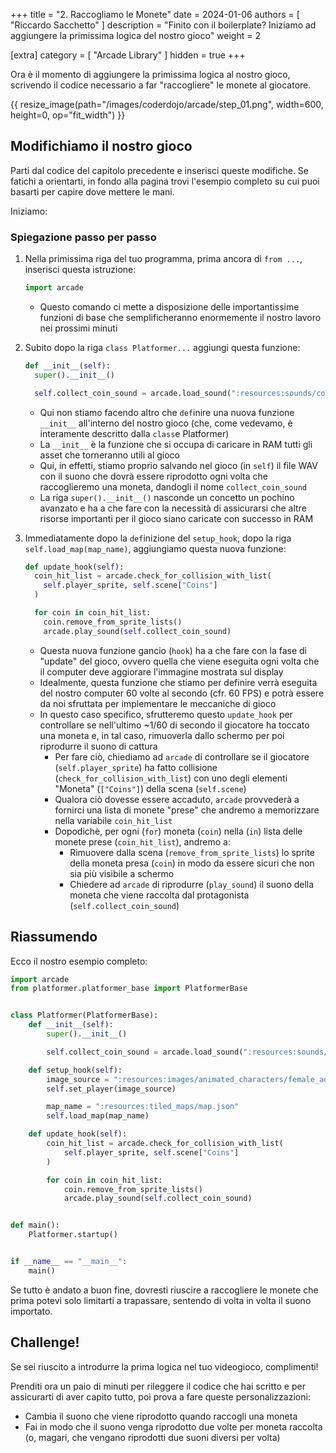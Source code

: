 +++
title = "2. Raccogliamo le Monete"
date = 2024-01-06
authors = [ "Riccardo Sacchetto" ]
description = "Finito con il boilerplate? Iniziamo ad aggiungere la primissima logica del nostro gioco"
weight = 2

[extra]
category = [ "Arcade Library" ]
hidden = true
+++

Ora è il momento di aggiungere la primissima logica al nostro gioco, scrivendo il codice necessario a far "raccogliere" le monete al giocatore.

{{ resize_image(path="/images/coderdojo/arcade/step_01.png", width=600, height=0, op="fit_width") }}

## Modifichiamo il nostro gioco

Parti dal codice del capitolo precedente e inserisci queste modifiche. Se fatichi a orientarti, in fondo alla pagina trovi l'esempio completo su cui puoi basarti per capire dove mettere le mani.

Iniziamo:

### Spiegazione passo per passo

1. Nella primissima riga del tuo programma, prima ancora di `from ...`, inserisci questa istruzione:

   ```python
   import arcade
   ```
   - Questo comando ci mette a disposizione delle importantissime funzioni di base che semplificheranno enormemente il nostro lavoro nei prossimi minuti
   
2. Subito dopo la riga `class Platformer...` aggiungi questa funzione:

   ```python
   def __init__(self):
     super().__init__()

     self.collect_coin_sound = arcade.load_sound(":resources:sounds/coin1.wav")
   ```
   - Qui non stiamo facendo altro che `def`inire una nuova funzione `__init__` all'interno del nostro gioco (che, come vedevamo, è interamente descritto dalla `class`e Platformer)
   - La `__init__` è la funzione che si occupa di caricare in RAM tutti gli asset che torneranno utili al gioco
   - Qui, in effetti, stiamo proprio salvando nel gioco (in `self`) il file WAV con il suono che dovrà essere riprodotto ogni volta che raccoglieremo una moneta, dandogli il nome `collect_coin_sound`
   - La riga `super().__init__()` nasconde un concetto un pochino avanzato e ha a che fare con la necessità di assicurarsi che altre risorse importanti per il gioco siano caricate con successo in RAM

3. Immediatamente dopo la `def`inizione del `setup_hook`, dopo la riga `self.load_map(map_name)`, aggiungiamo questa nuova funzione:

   ```python
   def update_hook(self):
     coin_hit_list = arcade.check_for_collision_with_list(
       self.player_sprite, self.scene["Coins"]
     )

     for coin in coin_hit_list:
       coin.remove_from_sprite_lists()
       arcade.play_sound(self.collect_coin_sound)
   ```
   - Questa nuova funzione gancio (`hook`) ha a che fare con la fase di "update" del gioco, ovvero quella che viene eseguita ogni volta che il computer deve aggiorare l'immagine mostrata sul display
   - Idealmente, questa funzione che stiamo per definire verrà eseguita del nostro computer 60 volte al secondo (cfr. 60 FPS) e potrà essere da noi sfruttata per implementare le meccaniche di gioco
   - In questo caso specifico, sfrutteremo questo `update_hook` per controllare se nell'ultimo ~1/60 di secondo il giocatore ha toccato una moneta e, in tal caso, rimuoverla dallo schermo per poi riprodurre il suono di cattura
     - Per fare ciò, chiediamo ad `arcade` di controllare se il giocatore (`self.player_sprite`) ha fatto collisione (`check_for_collision_with_list`) con uno degli elementi "Moneta" (`["Coins"]`) della scena (`self.scene`)
	 - Qualora ciò dovesse essere accaduto, `arcade` provvederà a fornirci una lista di monete "prese" che andremo a memorizzare nella variabile `coin_hit_list`
	 - Dopodichè, per ogni (`for`) moneta (`coin`) nella (`in`) lista delle monete prese (`coin_hit_list`), andremo a:
	   - Rimuovere dalla scena (`remove_from_sprite_lists`) lo sprite della moneta presa (`coin`) in modo da essere sicuri che non sia più visibile a schermo
	   - Chiedere ad `arcade` di riprodurre (`play_sound`) il suono della moneta che viene raccolta dal protagonista (`self.collect_coin_sound`)


## Riassumendo

Ecco il nostro esempio completo:

```python
import arcade
from platformer.platformer_base import PlatformerBase


class Platformer(PlatformerBase):
    def __init__(self):
        super().__init__()

        self.collect_coin_sound = arcade.load_sound(":resources:sounds/coin1.wav")

    def setup_hook(self):
        image_source = ":resources:images/animated_characters/female_adventurer/femaleAdventurer_idle.png"
        self.set_player(image_source)

        map_name = ":resources:tiled_maps/map.json"
        self.load_map(map_name)

    def update_hook(self):
        coin_hit_list = arcade.check_for_collision_with_list(
            self.player_sprite, self.scene["Coins"]
        )

        for coin in coin_hit_list:
            coin.remove_from_sprite_lists()
            arcade.play_sound(self.collect_coin_sound)


def main():
    Platformer.startup()


if __name__ == "__main__":
    main()
```

Se tutto è andato a buon fine, dovresti riuscire a raccogliere le monete che prima potevi solo limitarti a trapassare, sentendo di volta in volta il suono importato.

## Challenge!

Se sei riuscito a introdurre la prima logica nel tuo videogioco, complimenti!

Prenditi ora un paio di minuti per rileggere il codice che hai scritto e per assicurarti di aver capito tutto, poi prova a fare queste personalizzazioni:

- Cambia il suono che viene riprodotto quando raccogli una moneta
- Fai in modo che il suono venga riprodotto due volte per moneta raccolta (o, magari, che vengano riprodotti due suoni diversi per volta)
